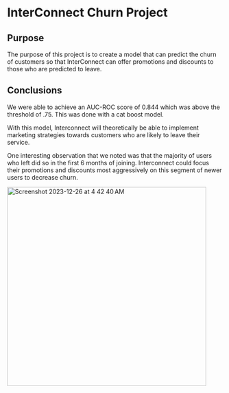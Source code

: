 # InterConnect Churn Project

## Purpose
The purpose of this project is to create a model that can predict the churn of customers so that InterConnect can offer promotions and discounts to those who are predicted to leave.

## Conclusions
We were able to achieve an AUC-ROC score of 0.844 which was above the threshold of .75. This was done with a cat boost model. 

With this model, Interconnect will theoretically be able to implement marketing strategies towards customers who are likely to leave their service. 

One interesting observation that we noted was that the majority of users who left did so in the first 6 months of joining. Interconnect could focus their promotions and discounts most aggressively on this segment of newer users to decrease churn.


<img width="464" alt="Screenshot 2023-12-26 at 4 42 40 AM" src="https://github.com/hugotomita1201/InterConnect-Churn/assets/70402339/63950e5b-18ea-42fa-98e8-562ad72926b1">
